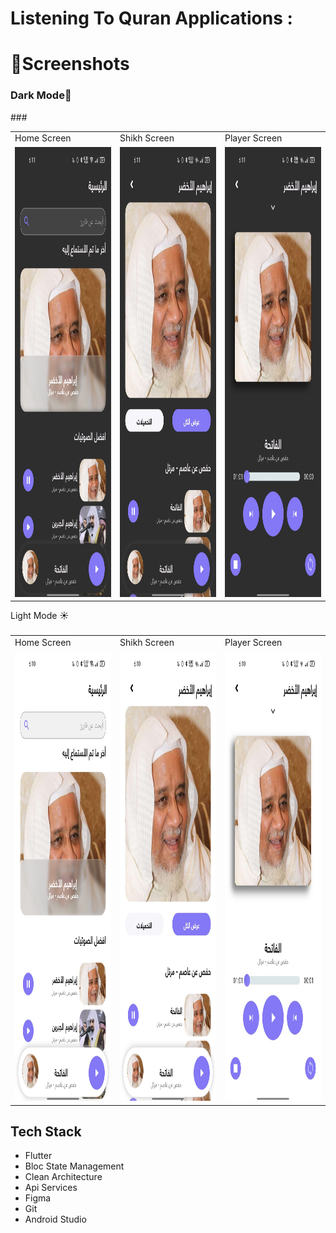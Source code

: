 <h1 align="left">Listening To Quran Applications :</h1>

###

<h1 align="left">📱Screenshots</h1>

<h3 align="left">Dark Mode🌙</h3>
###
<table>
  <tr>
    <td>Home Screen</td>
     <td>Shikh Screen</td>
     <td>Player Screen</td>
  </tr>
  <tr>
    <td><img src="https://github.com/saeedahmed725/astama_quran/blob/main/assets/screenshots/1%20dark.jpg?raw=true" height=720></td>
    <td><img src="https://github.com/saeedahmed725/astama_quran/blob/main/assets/screenshots/2%20dark.jpg?raw=true" height=720></td>
    <td><img src="https://github.com/saeedahmed725/astama_quran/blob/main/assets/screenshots/3%20dark.jpg?raw=true" height=720></td>
  </tr>
 </table>

<p align="left">Light Mode ☀️</p>

###
<table>
  <tr>
    <td>Home Screen</td>
     <td>Shikh Screen</td>
     <td>Player Screen</td>
  </tr>
  <tr>
    <td><img src="https://github.com/saeedahmed725/astama_quran/blob/main/assets/screenshots/1%20light.jpg?raw=true" height=720></td>
    <td><img src="https://github.com/saeedahmed725/astama_quran/blob/main/assets/screenshots/2%20light.jpg?raw=true" height=720></td>
    <td><img src="https://github.com/saeedahmed725/astama_quran/blob/main/assets/screenshots/3%20light.jpg?raw=true" height=720></td>
  </tr>
 </table>

###

<h2 align="left">Tech Stack</h2>

- Flutter
- Bloc State Management
- Clean Architecture
- Api Services 
- Figma
- Git
- Android Studio
